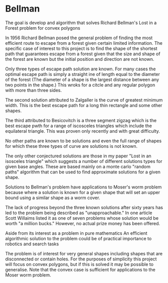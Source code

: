 # Bellman
The goal is develop and algorithm that solves Richard Bellman's Lost in a Forest problem for convex polygons 

In 1956 Richard Bellman posed the general problem of finding the most efficient route to escape from a forest given certain limited information. The specific case of interest to this project is to find the shape of the shortest path that guarantees escape from a forest given that the size and shape of the forest are known but the initial position and direction are not known.

Only three types of escape path solution are known. For many cases the optimal escape path is simply a straight ine of length equal to the diameter of the forest (The diameter of a shape is the largest distance between any two points in the shape.) This wroks for a citcle and any regular polygon with more than three sides. 

The second solution attributed to Zalgaller is the curve of greatest minimum width. This is the best escape path for a long thin rectangle and some other shapes. 

The third attributed to Besicovitch is a three segment zigzag which is the best escape pwth for a range of iscosceles triangles which include the equilateral triangle. This was proven only recently and with great difficulty.

No other paths are known to be solutions and even the full range of shapes for which these three types of curve are solutions is not known.

The only other conjectured solutions are those in my paper "Lost in an isosceles triangle" which suggests a number of different solutions types for given base angles. These are based mainly on a monte carlo "random paths" algorithm that can be used to find approximate solutions for a given shape.  

Solutions to Bellman's problem have applications to Moser's worm problem because where a solution is known for a given shape that will set an upper bound using a similar shape as a worm cover.

The lack of progress beyond the three known solutions after sixty years has led to the problem being described as "unapproachable." In one article Scott Willaims listed it as one of seven problems whose solution would be worth "a million bucks." However, no actual prize money has been offered.

Aside from its interest as a problem in pure mathematics An efficient algorithmic solution to the problem could be of practical importance to robotics and search tasks

The problem is of interest for very general shapes including shapes that are disconnected or contain holes. For the purposes of simplicity this project will focus on convex polygons, but if this is solved it may be possible to generalise. Note that the convex case is sufficient for applications to the Moser worm problem.


